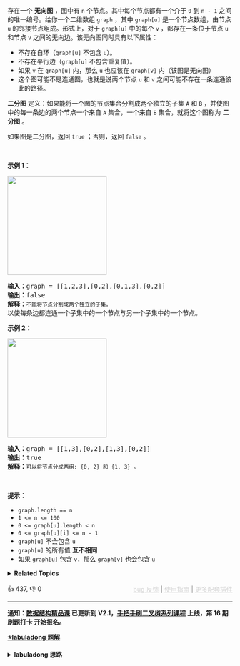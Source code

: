 存在一个 <strong>无向图</strong> ，图中有 <code>n</code> 个节点。其中每个节点都有一个介于 <code>0</code> 到 <code>n - 1</code> 之间的唯一编号。给你一个二维数组 <code>graph</code> ，其中 <code>graph[u]</code> 是一个节点数组，由节点 <code>u</code> 的邻接节点组成。形式上，对于 <code>graph[u]</code> 中的每个 <code>v</code> ，都存在一条位于节点 <code>u</code> 和节点 <code>v</code> 之间的无向边。该无向图同时具有以下属性：

<ul> 
 <li>不存在自环（<code>graph[u]</code> 不包含 <code>u</code>）。</li> 
 <li>不存在平行边（<code>graph[u]</code> 不包含重复值）。</li> 
 <li>如果 <code>v</code> 在 <code>graph[u]</code> 内，那么 <code>u</code> 也应该在 <code>graph[v]</code> 内（该图是无向图）</li> 
 <li>这个图可能不是连通图，也就是说两个节点 <code>u</code> 和 <code>v</code> 之间可能不存在一条连通彼此的路径。</li> 
</ul>

<p><strong>二分图</strong> 定义：如果能将一个图的节点集合分割成两个独立的子集 <code>A</code> 和 <code>B</code> ，并使图中的每一条边的两个节点一个来自 <code>A</code> 集合，一个来自 <code>B</code> 集合，就将这个图称为 <strong>二分图</strong> 。</p>

<p>如果图是二分图，返回 <code>true</code><em> </em>；否则，返回 <code>false</code> 。</p>

<p>&nbsp;</p>

<p><strong>示例 1：</strong></p> 
<img alt="" src="https://assets.leetcode.com/uploads/2020/10/21/bi2.jpg" style="width: 222px; height: 222px;" /> 
<pre>
<strong>输入：</strong>graph = [[1,2,3],[0,2],[0,1,3],[0,2]]
<strong>输出：</strong>false
<strong>解释：</strong><span><code>不能将节点分割成两个独立的子集，</code></span>以使每条边都连通一个子集中的一个节点与另一个子集中的一个节点。</pre>

<p><strong>示例 2：</strong></p> 
<img alt="" src="https://assets.leetcode.com/uploads/2020/10/21/bi1.jpg" style="width: 222px; height: 222px;" /> 
<pre>
<strong>输入：</strong>graph = [[1,3],[0,2],[1,3],[0,2]]
<strong>输出：</strong>true
<strong>解释：</strong><span><code>可以将节点分成两组: {0, 2} 和 {1, 3} 。</code></span></pre>

<p>&nbsp;</p>

<p><strong>提示：</strong></p>

<ul> 
 <li><code>graph.length == n</code></li> 
 <li><code>1 &lt;= n &lt;= 100</code></li> 
 <li><code>0 &lt;= graph[u].length &lt; n</code></li> 
 <li><code>0 &lt;= graph[u][i] &lt;= n - 1</code></li> 
 <li><code>graph[u]</code> 不会包含 <code>u</code></li> 
 <li><code>graph[u]</code> 的所有值 <strong>互不相同</strong></li> 
 <li>如果 <code>graph[u]</code> 包含 <code>v</code>，那么 <code>graph[v]</code> 也会包含 <code>u</code></li> 
</ul>

<details><summary><strong>Related Topics</strong></summary>深度优先搜索 | 广度优先搜索 | 并查集 | 图</details><br>

<div>👍 437, 👎 0<span style='float: right;'><span style='color: gray;'><a href='https://github.com/labuladong/fucking-algorithm/discussions/939' target='_blank' style='color: lightgray;text-decoration: underline;'>bug 反馈</a> | <a href='https://mp.weixin.qq.com/s/NF8mmVyXVfC1ehdMOsO7Cw' target='_blank' style='color: lightgray;text-decoration: underline;'>使用指南</a> | <a href='https://labuladong.github.io/algo/images/others/%E5%85%A8%E5%AE%B6%E6%A1%B6.jpg' target='_blank' style='color: lightgray;text-decoration: underline;'>更多配套插件</a></span></span></div>

<div id="labuladong"><hr>

**通知：[数据结构精品课](https://aep.h5.xeknow.com/s/1XJHEO) 已更新到 V2.1，[手把手刷二叉树系列课程](https://aep.xet.tech/s/3YGcq3) 上线，第 16 期刷题打卡 [开始报名](https://aep.xet.tech/s/46nofd)。**



<p><strong><a href="https://labuladong.github.io/article?qno=785" target="_blank">⭐️labuladong 题解</a></strong></p>
<details><summary><strong>labuladong 思路</strong></summary>

## 基本思路

> 本文有视频版：[二分图判定算法及应用](https://www.bilibili.com/video/BV18N4y1L7aa)

二分图判定问题等同于图论的「双色问题」：

**给你一幅「图」，请你用两种颜色将图中的所有顶点着色，且使得任意一条边的两个端点的颜色都不相同，你能做到吗**？

如果能成功对整幅图染色，则说明这是一幅二分图，否则就不是二分图。

思路也很简单，遍历一遍图，一边遍历一边染色，看看能不能用两种颜色给所有节点染色，且相邻节点的颜色都不相同。

**详细题解：[二分图判定算法](https://labuladong.github.io/article/fname.html?fname=二分图)**

**标签：二分图，[图论算法](https://mp.weixin.qq.com/mp/appmsgalbum?__biz=MzAxODQxMDM0Mw==&action=getalbum&album_id=2122000448684457990)**

## 解法代码

```java
class Solution {

    // 记录图是否符合二分图性质
    private boolean ok = true;
    // 记录图中节点的颜色，false 和 true 代表两种不同颜色
    private boolean[] color;
    // 记录图中节点是否被访问过
    private boolean[] visited;

    // 主函数，输入邻接表，判断是否是二分图
    public boolean isBipartite(int[][] graph) {
        int n = graph.length;
        color = new boolean[n];
        visited = new boolean[n];
        // 因为图不一定是联通的，可能存在多个子图
        // 所以要把每个节点都作为起点进行一次遍历
        // 如果发现任何一个子图不是二分图，整幅图都不算二分图
        for (int v = 0; v < n; v++) {
            if (!visited[v]) {
                traverse(graph, v);
            }
        }
        return ok;
    }

    // DFS 遍历框架
    private void traverse(int[][] graph, int v) {
        // 如果已经确定不是二分图了，就不用浪费时间再递归遍历了
        if (!ok) return;

        visited[v] = true;
        for (int w : graph[v]) {
            if (!visited[w]) {
                // 相邻节点 w 没有被访问过
                // 那么应该给节点 w 涂上和节点 v 不同的颜色
                color[w] = !color[v];
                // 继续遍历 w
                traverse(graph, w);
            } else {
                // 相邻节点 w 已经被访问过
                // 根据 v 和 w 的颜色判断是否是二分图
                if (color[w] == color[v]) {
                    // 若相同，则此图不是二分图
                    ok = false;
                }
            }
        }
    }

}
```

**类似题目**：
  - [886. 可能的二分法 🟠](/problems/possible-bipartition)
  - [剑指 Offer II 106. 二分图 🟠](/problems/vEAB3K)

</details>
</div>



